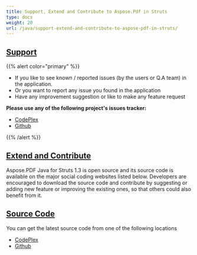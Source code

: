 ```yaml
---
title: Support, Extend and Contribute to Aspose.Pdf in Struts
type: docs
weight: 20
url: /java/support-extend-and-contribute-to-aspose-pdf-in-struts/
---
```


## <ins>**Support**

{{% alert color="primary" %}} 

- If you like to see known / reported issues (by the users or Q.A team) in the application.
- Or you want to report any issue you found in the application
- Have any improvement suggestion or like to make any feature request

**Please use any of the following project's issues tracker:**

- [CodePlex](https://asposepdfforstruts.codeplex.com/workitem/list/basic)
- [Github](https://github.com/aspose-pdf/Aspose.PDF-for-Java/issues)

{{% /alert %}} 


## <ins>**Extend and Contribute**
Aspose.PDF Java for Struts 1.3 is open source and its source code is available on the major social coding websites listed below. Developers are encouraged to download the source code and contribute by suggesting or adding new feature or improving the existing ones, so that others could also benefit from it.
## <ins>**Source Code**
You can get the latest source code from one of the following locations

- [CodePlex](https://asposepdfforstruts.codeplex.com)
- [Github](https://github.com/aspose-pdf/Aspose.PDF-for-Java/tree/master/Plugins/Aspose_Pdf_for_Struts)
